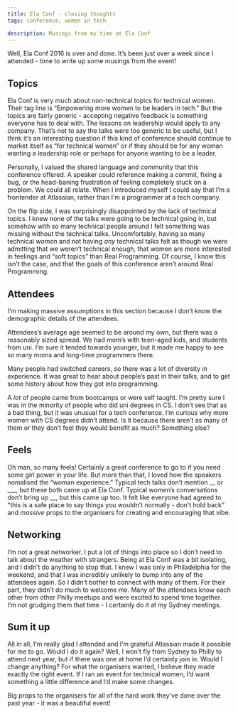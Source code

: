 ```yaml
---
title: Ela Conf - closing thoughts
tags: conference, women in tech

description: Musings from my time at Ela Conf
---
```


Well, Ela Conf 2016 is over and done. It’s been just over a week since I attended - time to write up some musings from the event!

## Topics

Ela Conf is very much about non-technical topics for technical women. Their tag line is “Empowering more women to be leaders in tech.” But the topics are fairly generic - accepting negative feedback is something everyone has to deal with. The lessons on leadership would apply to any company. That’s not to say the talks were too generic to be useful, but I think it’s an interesting question if this kind of conference should continue to market itself as “for technical women” or if they should be for any woman wanting a leadership role or perhaps for anyone wanting to be a leader.

Personally, I valued the shared language and community that this conference offered. A speaker could reference making a commit, fixing a bug, or the head-baning frustration of feeling completely stuck on a problem. We could all relate. When I introduced myself I could say that I’m a frontender at Atlassian, rather than I’m a programmer at a tech company.

On the flip side, I was surprisingly disappointed by the lack of technical topics. I knew none of the talks were going to be technical going in, but somehow with so many technical people around I felt something was missing without the technical talks. Uncomfortably, having so many technical *women* and not having *any* technical talks felt as though we were admitting that we weren’t technical enough, that women are more interested in feelings and “soft topics” than Real Programming. Of course, I know this isn’t the case, and that the goals of this conference aren’t around Real Programming.

## Attendees

I’m making massive assumptions in this section because I don’t know the demographic details of the attendees.

Attendees’s average age seemed to be around my own, but there was a reasonably sized spread. We had mom’s with teen-aged kids, and students from uni. I’m sure it tended towards younger, but it made me happy to see so many moms and long-time programmers there.

Many people had switched careers, so there was a lot of diversity in experience. It was great to hear about people’s past in their talks, and to get some history about how they got into programming.

A *lot* of people came from bootcamps or were self taught. I’m pretty sure I was in the minority of people who did uni degrees in CS. I don’t see that as a bad thing, but it was unusual for a tech conference. I’m curious why more women with CS degrees didn’t attend. Is it because there aren’t as many of them or they don’t feel they would benefit as much? Something else?

## Feels

Oh man, so many feels! Certainly a great conference to go to if you need some girl power in your life. But more than that, I loved how the speakers nomalised the “woman experience.” Typical tech talks don’t mention __ or ___, but these both came up at Ela Conf. Typical women’s conversations don’t bring up __, but this came up too. It felt like everyone had agreed to “this is a safe place to say things you wouldn’t normally - don’t hold back” and *massive* props to the organisers for creating and encouraging that vibe.

## Networking

I’m not a great networker. I put a lot of things into place so I don’t need to talk about the weather with strangers. Being at Ela Conf was a bit isolating, and I didn’t do anything to stop that. I knew I was only in Philadelphia for the weekend, and that I was incredibly unlikely to bump into any of the attendees again. So I didn’t bother to connect with many of them. For their part, they didn’t do much to welcome me. Many of the attendees know each other from other Philly meetups and were excited to spend time together. I’m not grudging them that time - I certainly do it at my Sydney meetings.

## Sum it up

All in all, I‘m really glad I attended and I’m grateful Atlassian made it possible for me to go. Would I do it again? Well, I won’t fly from Sydney to Philly to attend next year, but if there was one at home I’d certainly join in. Would I change anything? For what the organisers wanted, I believe they made exactly the right event. If I ran an event for technical women, I’d want something a little difference and I‘d make some changes.

Big props to the organisers for all of the hard work they’ve done over the past year - it was a beautiful event!




